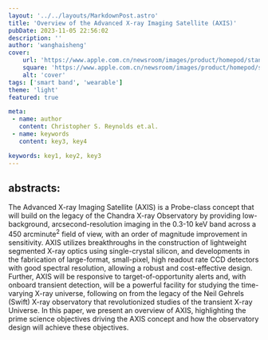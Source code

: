 ```yaml
---
layout: '../../layouts/MarkdownPost.astro'
title: 'Overview of the Advanced X-ray Imaging Satellite (AXIS)'
pubDate: 2023-11-05 22:56:02
description: ''
author: 'wanghaisheng'
cover:
    url: 'https://www.apple.com.cn/newsroom/images/product/homepod/standard/Apple-HomePod-hero-230118_big.jpg.large_2x.jpg'
    square: 'https://www.apple.com.cn/newsroom/images/product/homepod/standard/Apple-HomePod-hero-230118_big.jpg.large_2x.jpg'
    alt: 'cover'
tags: ['smart band', 'wearable'] 
theme: 'light'
featured: true

meta:
 - name: author
   content: Christopher S. Reynolds et.al.
 - name: keywords
   content: key3, key4

keywords: key1, key2, key3
---
```


## abstracts:
The Advanced X-ray Imaging Satellite (AXIS) is a Probe-class concept that will build on the legacy of the Chandra X-ray Observatory by providing low-background, arcsecond-resolution imaging in the 0.3-10 keV band across a 450 arcminute$^2$ field of view, with an order of magnitude improvement in sensitivity. AXIS utilizes breakthroughs in the construction of lightweight segmented X-ray optics using single-crystal silicon, and developments in the fabrication of large-format, small-pixel, high readout rate CCD detectors with good spectral resolution, allowing a robust and cost-effective design. Further, AXIS will be responsive to target-of-opportunity alerts and, with onboard transient detection, will be a powerful facility for studying the time-varying X-ray universe, following on from the legacy of the Neil Gehrels (Swift) X-ray observatory that revolutionized studies of the transient X-ray Universe. In this paper, we present an overview of AXIS, highlighting the prime science objectives driving the AXIS concept and how the observatory design will achieve these objectives.
